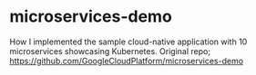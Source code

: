 # microservices-demo
How I implemented the sample cloud-native application with 10 microservices showcasing Kubernetes. Original repo; https://github.com/GoogleCloudPlatform/microservices-demo
